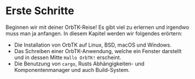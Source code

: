 # Erste Schritte

Beginnen wir mit deiner OrbTK-Reise! Es gibt viel zu erlernen und irgendwo muss man ja anfangen.
In diesem Kapitel werden wir folgendes erörtern:

* Die Installation von OrbTK auf Linux, BSD, macOS und Windows.
* Das Schreiben einer OrbTK-Anwendung, welche ein Fenster darstellt und in dessen Mitte `Hallo OrbTK!` erscheint.
* Die Benutzung von `cargo`, Rusts Abhängigkeiten- und Komponentenmanager und auch Build-System.
